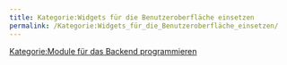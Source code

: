 ```yaml
---
title: Kategorie:Widgets für die Benutzeroberfläche einsetzen
permalink: /Kategorie:Widgets_für_die_Benutzeroberfläche_einsetzen/
---
```


[Kategorie:Module für das Backend programmieren](/Kategorie:Module_für_das_Backend_programmieren )
